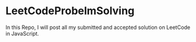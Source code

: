 # LeetCodeProbelmSolving

In this Repo, I will post all my submitted and accepted solution on LeetCode in JavaScript.
